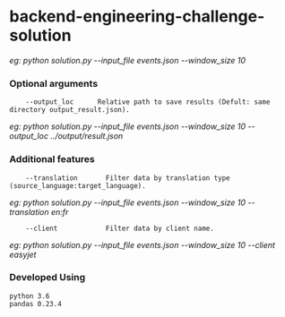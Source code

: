 # backend-engineering-challenge-solution

*eg: python solution.py --input_file events.json --window_size 10*

### Optional arguments
```
    --output_loc      Relative path to save results (Defult: same directory output_result.json).
```
*eg: python solution.py --input_file events.json --window_size 10 --output_loc ../output/result.json*

### Additional features
```
    --translation       Filter data by translation type (source_language:target_language).
```    
*eg: python solution.py --input_file events.json --window_size 10 --translation en:fr*

```
    --client            Filter data by client name.
```
*eg: python solution.py --input_file events.json --window_size 10 --client easyjet*

### Developed Using
    python 3.6
    pandas 0.23.4